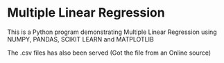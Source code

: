 # Multiple Linear Regression

This is a Python program demonstrating Multiple Linear Regression using NUMPY, PANDAS, SCIKIT LEARN and MATPLOTLIB

The .csv files has also been served (Got the file from an Online source)
